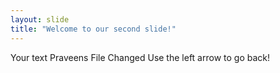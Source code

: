 ```yaml
---
layout: slide
title: "Welcome to our second slide!"
---
```

Your text Praveens File Changed
Use the left arrow to go back!
